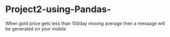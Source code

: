 # Project2-using-Pandas-
When gold price gets less than 100day moving average then a message will be generated on your mobile
